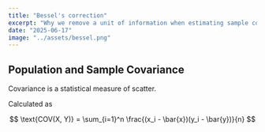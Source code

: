 ```yaml
---
title: "Bessel's correction"
excerpt: "Why we remove a unit of information when estimating sample covariance: the discrepancy between sample and population covariance."
date: "2025-06-17"
image: "../assets/bessel.png"
---
```


## Population and Sample Covariance

Covariance is a statistical measure of scatter. 

Calculated as

$$
\text{COV(X, Y)} = \sum_{i=1}^n \frac{(x_i - \bar{x})(y_i - \bar{y})}{n}
$$



















